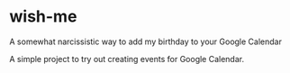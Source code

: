 # wish-me
A somewhat narcissistic way to add my birthday to your Google Calendar


A simple project to try out creating events for Google Calendar.